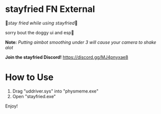 # stayfried FN External
🍃𝘴𝘵𝘢𝘺 𝘧𝘳𝘪𝘦𝘥 𝘸𝘩𝘪𝘭𝘦 𝘶𝘴𝘪𝘯𝘨 𝘴𝘵𝘢𝘺𝘧𝘳𝘪𝘦𝘥🍃


sorry bout the doggy ui and esp👃

**Note:** *Putting aimbot smoothing under 3 will cause your camera to shake alot*

**Join the stayfried Discord!**
https://discord.gg/MJ4pnyxae8

# How to Use
1. Drag "uddriver.sys" into "physmeme.exe"
2. Open "stayfried.exe"

Enjoy!
